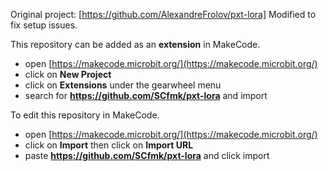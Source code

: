 
 Original project: [https://github.com/AlexandreFrolov/pxt-lora]
 Modified to fix setup issues.


This repository can be added as an **extension** in MakeCode.

* open [https://makecode.microbit.org/](https://makecode.microbit.org/)
* click on **New Project**
* click on **Extensions** under the gearwheel menu
* search for **https://github.com/SCfmk/pxt-lora** and import

To edit this repository in MakeCode.

* open [https://makecode.microbit.org/](https://makecode.microbit.org/)
* click on **Import** then click on **Import URL**
* paste **https://github.com/SCfmk/pxt-lora** and click import


